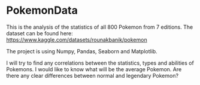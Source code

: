 # PokemonData

This is the analysis of the statistics of all 800 Pokemon from 7 editions. The dataset can be found here: https://www.kaggle.com/datasets/rounakbanik/pokemon

The project is using Numpy, Pandas, Seaborn and Matplotlib.

I will try to find any correlations between the statistics, types and abilities of Pokemons. I would like to know what will be the average Pokemon. Are there any clear differences between normal and legendary Pokemon? 
